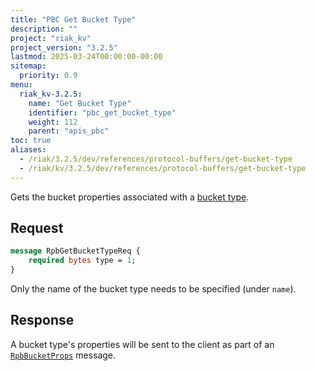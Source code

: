 ```yaml
---
title: "PBC Get Bucket Type"
description: ""
project: "riak_kv"
project_version: "3.2.5"
lastmod: 2025-03-24T00:00:00-00:00
sitemap:
  priority: 0.9
menu:
  riak_kv-3.2.5:
    name: "Get Bucket Type"
    identifier: "pbc_get_bucket_type"
    weight: 112
    parent: "apis_pbc"
toc: true
aliases:
  - /riak/3.2.5/dev/references/protocol-buffers/get-bucket-type
  - /riak/kv/3.2.5/dev/references/protocol-buffers/get-bucket-type
---
```


Gets the bucket properties associated with a [bucket type]({{<baseurl>}}riak/kv/3.2.5/using/cluster-operations/bucket-types).

## Request

```protobuf
message RpbGetBucketTypeReq {
    required bytes type = 1;
}
```

Only the name of the bucket type needs to be specified (under `name`).

## Response

A bucket type's properties will be sent to the client as part of an
[`RpbBucketProps`]({{<baseurl>}}riak/kv/3.2.5/developing/api/protocol-buffers/get-bucket-props) message.

